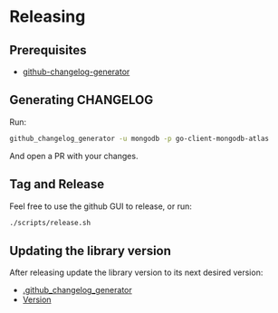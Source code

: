 # Releasing

## Prerequisites

- [github-changelog-generator](https://github.com/github-changelog-generator/github-changelog-generator)

## Generating CHANGELOG

Run:

```bash
github_changelog_generator -u mongodb -p go-client-mongodb-atlas
```

And open a PR with your changes.

## Tag and Release

Feel free to use the github GUI to release, or run:

```bash
./scripts/release.sh
```

## Updating the library version

After releasing update the library version to its next desired version:
-  [.github_changelog_generator](.github_changelog_generator)
-  [Version](mongodbatlas/mongodbatlas.go)

